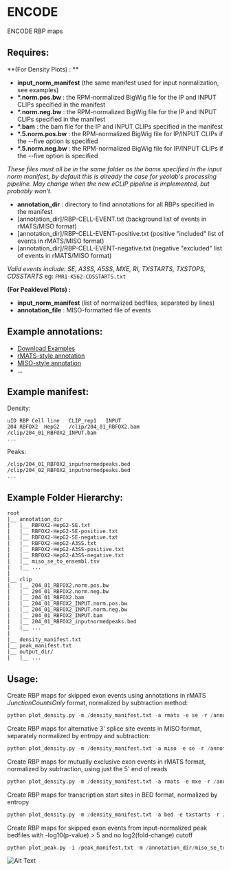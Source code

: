 # ENCODE #
ENCODE RBP maps

## Requires: ##
**(For Density Plots) : **
- **input_norm_manifest** (the same manifest used for input normalization, see examples)
- **\*.norm.pos.bw** : the RPM-normalized BigWig file for the IP and INPUT CLIPs specified in the manifest
- **\*.norm.neg.bw** : the RPM-normalized BigWig file for the IP and INPUT CLIPs specified in the manifest
- **\*.bam** : the bam file for the IP and INPUT CLIPs specified in the manifest
- **\*.5.norm.pos.bw** : the RPM-normalized BigWig file for IP/INPUT CLIPs if the --five option is specified
- **\*.5.norm.neg.bw** : the RPM-normalized BigWig file for IP/INPUT CLIPs if the --five option is specified

*These files must all be in the same folder as the bams specified in the input norm manifest, by default this is already the case for yeolab's processing pipeline. May change when the new eCLIP pipeline is implemented, but probably won't.*

- **annotation_dir** : directory to find annotations for all RBPs specified in the manifest
- [annotation_dir]/RBP-CELL-EVENT.txt (background list of events in rMATS/MISO format)
- [annotation_dir]/RBP-CELL-EVENT-positive.txt (positive "included" list of events in rMATS/MISO format)
- [annotation_dir]/RBP-CELL-EVENT-negative.txt (negative "excluded" list of events in rMATS/MISO format)

*Valid events include: SE, A3SS, A5SS, MXE, RI, TXSTARTS, TXSTOPS, CDSSTARTS*
eg: ```FMR1-K562-CDSSTARTS.txt```

**(For Peaklevel Plots) :**
- **input_norm_manifest** (list of normalized bedfiles, separated by lines)
- **annotation_file** : MISO-formatted file of events

## Example annotations: ##
- [Download Examples](https://drive.google.com/drive/folders/0B_Y_OsSC6HpOMkxJRDBGS2xHdm8?usp=sharing)
- [rMATS-style annotation](https://drive.google.com/open?id=0B_Y_OsSC6HpOM094ZFE0OUhTT2s)
- [MISO-style annotation](https://drive.google.com/open?id=0B_Y_OsSC6HpOaHhPTjdpOHNWMkU)
- ...

## Example manifest: ##
Density:
```
uID	RBP	Cell line	CLIP_rep1	INPUT
204	RBFOX2	HepG2	/clip/204_01_RBFOX2.bam	/clip/204_01_RBFOX2_INPUT.bam
...
```
Peaks:
```
/clip/204_01_RBFOX2_inputnormedpeaks.bed
/clip/204_02_RBFOX2_inputnormedpeaks.bed
...
```
## Example Folder Hierarchy: ##

```
root
|__ annotation_dir
|   |__ RBFOX2-HepG2-SE.txt
|   |__ RBFOX2-HepG2-SE-positive.txt
|   |__ RBFOX2-HepG2-SE-negative.txt
|   |__ RBFOX2-HepG2-A3SS.txt
|   |__ RBFOX2-HepG2-A3SS-positive.txt
|   |__ RBFOX2-HepG2-A3SS-negative.txt
|   |__ miso_se_to_ensembl.tsv
|   |__ ...
|
|__ clip
|   |__ 204_01_RBFOX2.norm.pos.bw
|   |__ 204_01_RBFOX2.norm.neg.bw
|   |__ 204_01_RBFOX2.bam
|   |__ 204_01_RBFOX2_INPUT.norm.pos.bw
|   |__ 204_01_RBFOX2_INPUT.norm.neg.bw
|   |__ 204_01_RBFOX2_INPUT.bam
|   |__ 204_01_RBFOX2_inputnormedpeaks.bed
|   |__ ...
|
|__ density_manifest.txt
|__ peak_manifest.txt
|__ output_dir/
|   |__ ...

```

## Usage: ##

Create RBP maps for skipped exon events using annotations in rMATS *JunctionCountsOnly* format, normalized by subtraction method:
```python
python plot_density.py -m /density_manifest.txt -a rmats -e se -r /annotation_dir -o /output_dir -subtract
```
Create RBP maps for alternative 3' splice site events in MISO format, separately normalized by entropy and subtraction:
```python
python plot_density.py -m /density_manifest.txt -a miso -e se -r /annotation_dir -o /output_dir -entropy -subtract
```
Create RBP maps for mutually exclusive exon events in rMATS format, normalized by subtraction, using just the 5' end of reads 
```python
python plot_density.py -m /density_manifest.txt -a rmats -e mxe -r /annotation_dir -o /output_dir -subtract -five 
```
Create RBP maps for transcription start sites in BED format, normalized by entropy
```python
python plot_density.py -m /density_manifest.txt -a bed -e txstarts -r /annotation_dir -o /output_dir -entropy
```
Create RBP maps for skipped exon events from input-normalized peak bedfiles with -log10(p-value) > 5 and no log2(fold-change) cutoff
```python
python plot_peak.py -i /peak_manifest.txt -m /annotation_dir/miso_se_to_ensembl.tsv -t SE -p 5 -f 0 -o /output_dir
```














![Alt Text](http://cultofthepartyparrot.com/parrots/partyparrot.gif)
